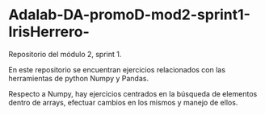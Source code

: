 # Adalab-DA-promoD-mod2-sprint1-IrisHerrero-
Repositorio del módulo 2, sprint 1.

En este repositorio se encuentran ejercicios relacionados con las herramientas de python Numpy y Pandas.

Respecto a Numpy, hay ejercicios centrados en la búsqueda de elementos dentro de arrays, efectuar cambios en los mismos y manejo de ellos.
